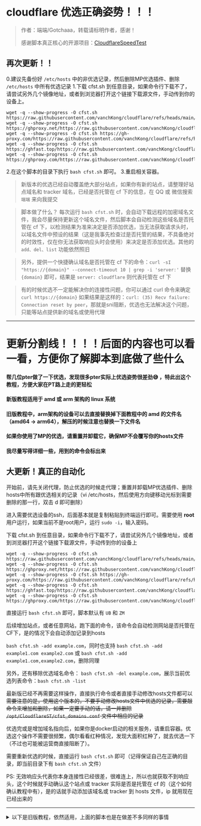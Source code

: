 # cloudflare 优选正确姿势！！！

> 作者：端端/Gotchaaa，转载请标明作者，感谢！
> 
> 感谢脚本真正核心的开源项目：[CloudflareSpeedTest](https://github.com/XIU2/CloudflareSpeedTest)

## 再次更新！！
0.建议先备份好 `/etc/hosts` 中的非优选记录，然后删除MP优选插件、删除 `/etc/hosts` 中所有优选记录
1.下载 cfst.sh 到任意目录，如果命令行下载不了，请尝试另外几个镜像地址，或者到浏览器打开这个链接下载源文件，手动传到你的设备上。
```
wget -q --show-progress -O cfst.sh https://raw.githubusercontent.com/vanchKong/cloudflare/refs/heads/main/cfst.sh
wget -q --show-progress -O cfst.sh https://ghproxy.net/https://raw.githubusercontent.com/vanchKong/cloudflare/refs/heads/main/cfst.sh
wget -q --show-progress -O cfst.sh https://gh-proxy.com/https://raw.githubusercontent.com/vanchKong/cloudflare/refs/heads/main/cfst.sh
wget -q --show-progress -O cfst.sh https://ghfast.top/https://raw.githubusercontent.com/vanchKong/cloudflare/refs/heads/main/cfst.sh
wget -q --show-progress -O cfst.sh https://ghproxy.com/https://raw.githubusercontent.com/vanchKong/cloudflare/refs/heads/main/cfst.sh
```
2.在这个脚本的目录下执行 `bash cfst.sh` 即可。
3.重启相关容器。

> 新版本的优选已经自动覆盖绝大部分站点，如果你有新的站点，请整理好站点域名和 tracker 域名，已经是否托管在 cf 下的信息，在 QQ 或 微信搜索 `端端` 来向我提交

> 脚本做了什么？
> 每次运行 `bash cfst.sh` 时，会自动下载远程的加密域名文件，我会尽量保持更新这个域名文件，然后脚本会自动检测这些域名是否托管在 cf 下，以检测结果为准来决定是否添加优选，当无法获取请求头时，以域名文件中预设的结果（这是我事先检查过是否托管的结果，不具备绝对的时效性，仅在你无法获取响应头时会使用）来决定是否添加优选。其他的 `add、del、list` 功能依然照旧

> 另外，提供一个快捷确认域名是否托管在 cf 下的命令：`curl -sI "https://{domain}" --connect-timeout 10 | grep -i 'server:'`
> 替换 `{domain}` 即可，结果是 `server: cloudflare` 则代表托管在 cf 下

> 有的时候优选不一定能解决你的连接性问题，你可以通过 curl 命令来确定
> `curl https://{domain}`
> 如果结果是这样的：`curl: (35) Recv failure: Connection reset by peer`，那就是sni阻断，优选也无法解决这个问题，只能等站点提供新的域名或使用代理


------------------
# 更新分割线！！！！后面的内容也可以看一看，方便你了解脚本到底做了些什么



#### 帮几位pter做了一下优选，发现很多pter实际上优选姿势很差劲😅 ，特此出这个教程，方便大家在PT路上走的更轻松
#### 新版教程适用于 amd 或 arm 架构的 linux 系统
#### 旧版教程中，arm架构的设备可以去直接替换掉下面教程中的 amd 的文件名（amd64 -> arm64），解压的时候注意也替换一下文件名
#### 如果你使用了MP的优选，请重置并卸载它，确保MP不会覆写你的hosts文件
#### 我尽量写得详细一些，用到的命令会标出来

## 大更新！真正的自动化

开始前，请先关闭代理，防止优选的时候走代理；重置并卸载MP优选插件、删除hosts中所有跟优选相关的记录（vi /etc/hosts，然后使用方向键移动光标到需要删除的那一行，双击 d 即可删除）

进入需要优选设备的ssh，后面基本就是复制粘贴到终端运行即可。需要使用 **root** 用户运行，如果当前不是root用户，运行 `sudo -i`，输入密码。

下载 cfst.sh 到任意目录，如果命令行下载不了，请尝试另外几个镜像地址，或者到浏览器打开这个链接下载源文件，手动传到你的设备上

```
wget -q --show-progress -O cfst.sh https://raw.githubusercontent.com/vanchKong/cloudflare/refs/heads/main/cfst.sh
wget -q --show-progress -O cfst.sh https://ghproxy.net/https://raw.githubusercontent.com/vanchKong/cloudflare/refs/heads/main/cfst.sh
wget -q --show-progress -O cfst.sh https://gh-proxy.com/https://raw.githubusercontent.com/vanchKong/cloudflare/refs/heads/main/cfst.sh
wget -q --show-progress -O cfst.sh https://ghfast.top/https://raw.githubusercontent.com/vanchKong/cloudflare/refs/heads/main/cfst.sh
wget -q --show-progress -O cfst.sh https://ghproxy.com/https://raw.githubusercontent.com/vanchKong/cloudflare/refs/heads/main/cfst.sh
```

直接运行 `bash cfst.sh` 即可，脚本默认有 `UB` 和 `ZM`

后续增加站点，或者任意网站，跑下面的命令，该命令会自动检测网站是否托管在CF下，是的情况下会自动添加记录到hosts

`bash cfst.sh -add example.com`，同时也支持 `bash cfst.sh -add example1.com example2.com` 或 `bash cfst.sh -add example1.com,example2.com`，删除同理

另外，还有移除优选域名命令： `bash cfst.sh -del example.com`，展示当前优选列表命令：`bash cfst.sh -list`

最新版已经不再需要这样操作，直接执行命令或者直接手动修改hosts文件都可以
~~需要注意的是，使用这个版本的，不要手动修改hosts文件中优选的记录，需要敲命令来增加和删除，如果一定要手动的话，请一并删除 `/opt/CloudflareST/cfst_domains.conf` 文件中相应的记录~~

优选完或是增加域名指向后，如果你是docker启动的相关服务，请重启容器。优选这个操作不需要很频繁，偶尔看看红种情况，发现大面积红种了，就去优选一下（不过也可能被运营商直接阻断了）。

需要重新优选的时候，直接运行 `bash cfst.sh` 即可（记得保证自己在正确的目录，即当前目录下有 `bash cfst.sh` 文件）

PS: 无效响应头代表你本身连接性已经很差，很难连上，所以也就获取不到响应头，这个时候就手动确认这个站点或 tracker 实际是否是托管在 cf 的（这个如何确认教程中有），是的话就手动添加该域名或 tracker 到 hosts 文件，ip 就用现在已经出来的

--- 
<details>
  <summary>以下是旧版教程，依然适用，上面的脚本也是在做差不多同样的事情</summary>

- ### 安装 CloudflareST
> 一般我会把它装在 /opt 目录下，当然，如果你知道自己在做什么，你可以按照自己的习惯来，OK，首先切换到 opt 目录、创建文件夹
> 
> `cd /opt`
> 
> `mkdir CloudflareST && cd CloudflareST`
>
> 然后下载CloudflareST压缩包
>
> `wget -N https://github.com/XIU2/CloudflareSpeedTest/releases/download/v2.2.5/CloudflareST_linux_amd64.tar.gz`
>
> 如果你是在国内网络环境中下载，那么请使用下面这几个镜像加速之一：
>
> `wget -N https://ghp.ci/https://github.com/XIU2/CloudflareSpeedTest/releases/download/v2.2.5/CloudflareST_linux_amd64.tar.gz`
>
> `wget -N https://ghproxy.net/https://github.com/XIU2/CloudflareSpeedTest/releases/download/v2.2.5/CloudflareST_linux_amd64.tar.gz`
>
> `wget -N https://gh-proxy.com/https://github.com/XIU2/CloudflareSpeedTest/releases/download/v2.2.5/CloudflareST_linux_amd64.tar.gz`
> 
> `wget -N https://ghproxy.cc/https://github.com/XIU2/CloudflareSpeedTest/releases/download/v2.2.5/CloudflareST_linux_amd64.tar.gz`
>
> 如果下载失败的话，尝试删除 -N 参数（如果是为了更新，则记得提前删除旧压缩包 `rm CloudflareST_linux_amd64.tar.gz` ）
>
> 解压
>
> `tar -zxf CloudflareST_linux_amd64.tar.gz`
>
> 赋予目录执行权限
>
> `cd .. && chmod +x CloudflareST && cd CloudflareST`

- ### 如何判断哪些站点可以添加优选IP指向
> 任意打开一个站点，打开控制台切换至 `网络/network` 选项，保证筛选器选择的是 `全部`，刷新网页，在 `网络/network` 选项翻到第一个请求，找到 `响应标头/Response Header`，在里面找 `server`，如果 `server` 是 `cloudflare`，则代表该域名可以添加到 `hosts` 文件当中（注意，当前地址栏中是二级域名就添加二级域名，是顶级域名就添加顶级域名，不要自作聪明）。
> 
> 关于tracker：有些站点的 tracker 挂靠在cf下，有些没有，你可以手动添加一个种子下载，查看具体的 tracker 域名是什么（同样，是二级域名就复制二级域名，是顶级域名就复制顶级域名），将域名复制粘贴到浏览器打开，重复刚刚上面对于站点的步骤即可。

- ### 准备 hosts 初始文件，这里你需要会如何在linux中编辑保存文件
> 你需要编辑的文件是 `/etc/hosts`，一般命令是 `vi /etc/hosts`，进入文件后，按 `i` 进入编辑模式，按 `Esc` 退出编辑模式，退出编辑模式后按 `:wq` 保存退出，按 `:q!` 不保存强制退出
>
> 如果你之前优选过，但是不知道自己在做什么或者比较模棱两可，建议清空自己的优选（注意！不是清空整个hosts文件），以下基于你已经清空的情况
>
> 比如一个站点的域名是 abc.com，经过你的检查，它挂靠在cf下，你可以先随便写个ip，类似这样
>
> `1.1.1.1 abc.com`
>
> 注意中间是有空格的！
>
> 为了方便整理，打个比方这个abc站点的tracker域名是 t.abc.com，且同样挂靠在cf下，那么我们可以这样写
>
> `1.1.1.1 abc.com t.abc.com`

- ### 最后，开始优选
> `bash /opt/CloudflareST/cfst_hosts.sh`
>
> 第一次运行此脚本，会让你填写一个ip，该ip就填写你之前随便写的一个ip，这里就填写 `1.1.1.1`
>
> 接下来就会正常进行优选，并替换掉所有和你填写ip匹配的记录
>
> 后续添加站点：确认好域名是挂靠在cf下之后，将该域名添加到hosts文件，编辑保存即可
>
> 如果你是docker启动的qb、tr、mp、iyuu，优选后，建议重启这些容器。优选周期其实可以拉的很长，所以重启也不会很频繁


</details>
